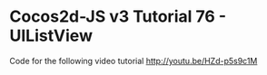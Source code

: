 Cocos2d-JS v3 Tutorial 76 - UIListView
======================================

Code for the following video tutorial http://youtu.be/HZd-p5s9c1M
